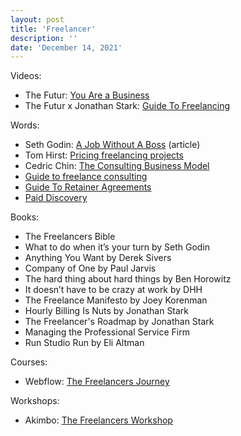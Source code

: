 ```yaml
---
layout: post
title: 'Freelancer'
description: ''
date: 'December 14, 2021'
---
```


Videos:
- The Futur: [You Are a Business](https://thefutur.com/video/you-are-not-a-freelancer)
- The Futur x Jonathan Stark: [Guide To Freelancing](https://www.youtube.com/watch?v=9xF0kcs9lm4)

Words:
- Seth Godin: [A Job Without A Boss](https://seths.blog/2019/04/a-job-without-a-boss-2/) (article)
- Tom Hirst: [Pricing freelancing projects](https://mobile.twitter.com/tom_hirst/status/1277933730078785537)
- Cedric Chin: [The Consulting Business Model](https://commoncog.com/blog/the-consulting-business-model/)
- [Guide to freelance consulting](https://www.consulting.com/independent-consultant)
- [Guide To Retainer Agreements](https://doubleyourfreelancing.com/freelancers-guide-client-retainer-agreements/)
- [Paid Discovery](https://sakasandcompany.com/paid-discovery/)


Books:
- The Freelancers Bible
- What to do when it’s your turn by Seth Godin
- Anything You Want by Derek Sivers
- Company of One by Paul Jarvis
- The hard thing about hard things by Ben Horowitz
- It doesn’t have to be crazy at work by DHH
- The Freelance Manifesto by Joey Korenman
- Hourly Billing Is Nuts by Jonathan Stark
- The Freelancer's Roadmap by Jonathan Stark
- Managing the Professional Service Firm
- Run Studio Run by Eli Altman

Courses:
- Webflow: [The Freelancers Journey](https://university.webflow.com/courses/the-freelancers-journey)

Workshops:
- Akimbo: [The Freelancers Workshop](http://www.thefreelancersworkshop.com/)

